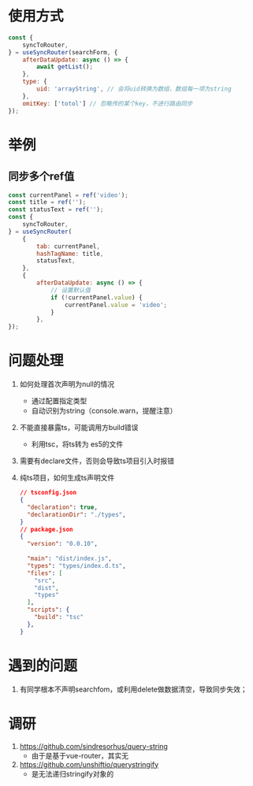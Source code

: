 # 使用方式

```javascript
const {
    syncToRouter,
} = useSyncRouter(searchForm, {
    afterDataUpdate: async () => {
        await getList();
    },
    type: {
        uid: 'arrayString', // 会将uid转换为数组，数组每一项为string
    },
    omitKey: ['totol'] // 忽略传的某个key，不进行路由同步
});
```

# 举例
## 同步多个ref值
```javascript
const currentPanel = ref('video');
const title = ref('');
const statusText = ref('');
const {
    syncToRouter,
} = useSyncRouter(
    {
        tab: currentPanel,
        hashTagName: title,
        statusText,
    }, 
    {
        afterDataUpdate: async () => {
            // 设置默认值
            if (!currentPanel.value) {
                currentPanel.value = 'video';
            }
        },
});
```



# 问题处理

1. 如何处理首次声明为null的情况

   - 通过配置指定类型
   - 自动识别为string（console.warn，提醒注意）

2. 不能直接暴露ts，可能调用方build错误

   - 利用tsc，将ts转为 es5的文件

3. 需要有declare文件，否则会导致ts项目引入时报错

4. 纯ts项目，如何生成ts声明文件

   ```json
   // tsconfig.json
   {
     "declaration": true,
     "declarationDir": "./types",
   }
   // package.json
   {
     "version": "0.0.10",
       
     "main": "dist/index.js",
     "types": "types/index.d.ts",
     "files": [
       "src",
       "dist",
       "types"
     ],
     "scripts": {
       "build": "tsc"
     },
   }
   ```

   

# 遇到的问题

1. 有同学根本不声明searchfom，或利用delete做数据清空，导致同步失效；

# 调研

1. https://github.com/sindresorhus/query-string
   - 由于是基于vue-router，其实无
2. https://github.com/unshiftio/querystringify
   - 是无法递归stringify对象的
